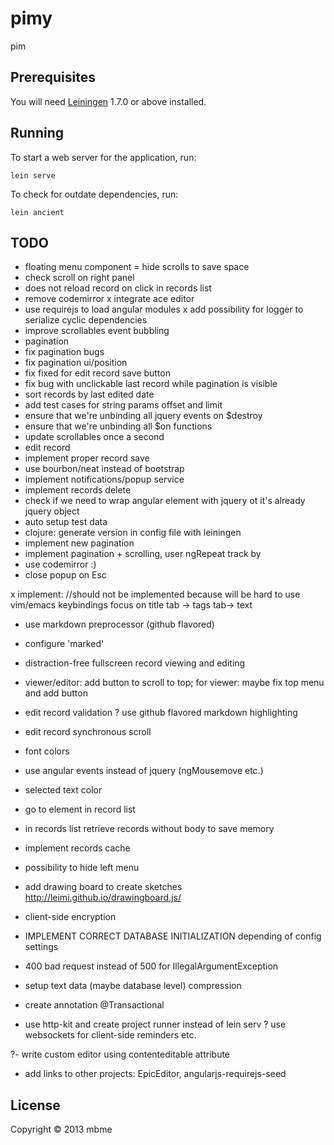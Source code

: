 # pimy

pim

## Prerequisites

You will need [Leiningen][1] 1.7.0 or above installed.

[1]: https://github.com/technomancy/leiningen

## Running

To start a web server for the application, run:

    lein serve

To check for outdate dependencies, run:

    lein ancient

## TODO
+ floating menu component
= hide scrolls to save space
+ check scroll on right panel
+ does not reload record on click in records list
+ remove codemirror
x integrate ace editor
+ use requirejs to load angular modules
x add possibility for logger to serialize cyclic dependencies
+ improve scrollables event bubbling
+ pagination
+ fix pagination bugs
+ fix pagination ui/position
+ fix fixed for edit record save button
+ fix bug with unclickable last record while pagination is visible
+ sort records by last edited date
+ add test cases for string params offset and limit
+ ensure that we're unbinding all jquery events on $destroy
+ ensure that we're unbinding all $on functions
+ update scrollables once a second
+ edit record
+ implement proper record save
+ use bourbon/neat instead of bootstrap
+ implement notifications/popup service
+ implement records delete
+ check if we need to wrap angular element with jquery ot it's already jquery object
+ auto setup test data
+ clojure: generate version in config file with leiningen
+ implement new pagination
+ implement pagination + scrolling, user ngRepeat track by
+ use codemirror :)
+ close popup on Esc

x implement:  //should not be implemented because will be hard to use vim/emacs keybindings
    focus on title
    tab -> tags
    tab-> text
+ use markdown preprocessor (github flavored)
- configure 'marked'

- distraction-free fullscreen record viewing and editing

- viewer/editor: add button to scroll to top; for viewer: maybe fix top menu and add button

- edit record validation
? use github flavored markdown highlighting
- edit record synchronous scroll

- font colors

- use angular events instead of jquery (ngMousemove etc.)

- selected text color

- go to element in record list

- in records list retrieve records without body to save memory

- implement records cache
- possibility to hide left menu
- add drawing board to create sketches http://leimi.github.io/drawingboard.js/
- client-side encryption
- IMPLEMENT CORRECT DATABASE INITIALIZATION depending of config settings
- 400 bad request instead of 500 for IllegalArgumentException
- setup text data (maybe database level) compression
- create annotation @Transactional

- use http-kit and create project runner instead of lein serv
? use websockets for client-side reminders etc.

?- write custom editor using contenteditable attribute

- add links to other projects: EpicEditor, angularjs-requirejs-seed

## License

Copyright © 2013 mbme
